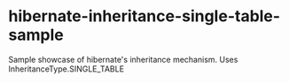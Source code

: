 # hibernate-inheritance-single-table-sample
Sample showcase of hibernate's inheritance mechanism. Uses InheritanceType.SINGLE_TABLE
